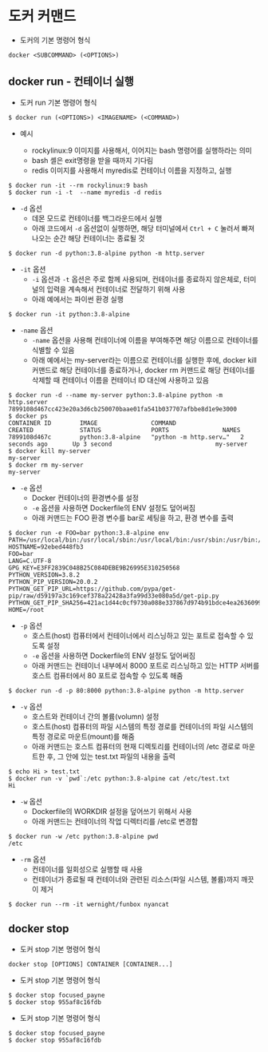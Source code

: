 # 도커 커맨드

* 도커의 기본 명령어 형식
```
docker <SUBCOMMAND> (<OPTIONS>)
```

##  docker run - 컨테이너 실행

* 도커 run 기본 명령어 형식
```
$ docker run (<OPTIONS>) <IMAGENAME> (<COMMAND>)
```

* 예시

  * rockylinux:9 이미지를 사용해서, 이어지는 bash 명령어를 실행하라는 의미
  * bash 셸은 exit명령을 받을 때까지 기다림
  * redis 이미지를 사용해서 myredis로 컨테이너 이름을 지정하고, 실행

```
$ docker run -it --rm rockylinux:9 bash
$ docker run -i -t  --name myredis -d redis
```

* ```-d``` 옵션
  * 데몬 모드로 컨테이너를 백그라운드에서 실행
  * 아래 코드에서 ```-d``` 옵션없이 실행하면, 해당 터미널에서 ```Ctrl + C``` 눌러서 빠져나오는 순간 해당 컨테이너는 종료될 것
```
$ docker run -d python:3.8-alpine python -m http.server
```

* ```-it``` 옵션
  * ```-i``` 옵션과 ```-t``` 옵션은 주로 함께 사용되며, 컨테이너를 종료하지 않은체로, 터미널의 입력을 계속해서 컨테이너로 전달하기 위해 사용
  * 아래 예에서는 파이썬 환경 실행
```
$ docker run -it python:3.8-alpine
```

* ```-name``` 옵션
  * ```-name``` 옵션을 사용해 컨테이너에 이름을 부여해주면 해당 이름으로 컨테이너를 식별할 수 있음
  * 아래 예에서는 my-server라는 이름으로 컨테이너를 실행한 후에, docker kill 커맨드로 해당 컨테이너를 종료하거나, docker rm 커맨드로 해당 컨테이너를 삭제할 때 컨테이너 이름을 컨테이너 ID 대신에 사용하고 있음
```
$ docker run -d --name my-server python:3.8-alpine python -m http.server
7899108d467cc423e20a3d6cb250070baae01fa541b037707afbbe8d1e9e3000
$ docker ps
CONTAINER ID        IMAGE               COMMAND                  CREATED             STATUS              PORTS               NAMES
7899108d467c        python:3.8-alpine   "python -m http.serv…"   2 seconds ago       Up 3 second                             my-server
$ docker kill my-server
my-server
$ docker rm my-server
my-server
```

* ```-e``` 옵션
  * Docker 컨테이너의 환경변수를 설정
  * ```-e``` 옵션을 사용하면 Dockerfile의 ENV 설정도 덮어써짐
  * 아래 커맨드는 FOO 환경 변수를 bar로 세팅을 하고, 환경 변수를 출력

```
$ docker run -e FOO=bar python:3.8-alpine env
PATH=/usr/local/bin:/usr/local/sbin:/usr/local/bin:/usr/sbin:/usr/bin:/sbin:/bin
HOSTNAME=92ebed448fb3
FOO=bar
LANG=C.UTF-8
GPG_KEY=E3FF2839C048B25C084DEBE9B26995E310250568
PYTHON_VERSION=3.8.2
PYTHON_PIP_VERSION=20.0.2
PYTHON_GET_PIP_URL=https://github.com/pypa/get-pip/raw/d59197a3c169cef378a22428a3fa99d33e080a5d/get-pip.py
PYTHON_GET_PIP_SHA256=421ac1d44c0cf9730a088e337867d974b91bdce4ea2636099275071878cc189e
HOME=/root
```

* ```-p``` 옵션
  * 호스트(host) 컴퓨터에서 컨테이너에서 리스닝하고 있는 포트로 접속할 수 있도록 설정
  * ```-e``` 옵션을 사용하면 Dockerfile의 ENV 설정도 덮어써짐
  * 아래 커맨드는 컨테이너 내부에서 8000 포트로 리스닝하고 있는 HTTP 서버를 호스트 컴퓨터에서 80 포트로 접속할 수 있도록 해줌

```
$ docker run -d -p 80:8000 python:3.8-alpine python -m http.server
```

* ```-v``` 옵션
  * 호스트와 컨테이너 간의 볼륨(volumn) 설정
  * 호스트(host) 컴퓨터의 파일 시스템의 특정 경로를 컨테이너의 파일 시스템의 특정 경로로 마운트(mount)를 해줌
  * 아래 커맨드는 호스트 컴퓨터의 현재 디렉토리를 컨테이너의 /etc 경로로 마운트한 후, 그 안에 있는 test.txt 파일의 내용을 출력

```
$ echo Hi > test.txt
$ docker run -v `pwd`:/etc python:3.8-alpine cat /etc/test.txt
Hi
```

* ```-w``` 옵션
  * Dockerfile의 WORKDIR 설정을 덮어쓰기 위해서 사용
  * 아래 커맨드는 컨테이너의 작업 디렉터리를 /etc로 변경함

```
$ docker run -w /etc python:3.8-alpine pwd
/etc
```

* ```-rm``` 옵션
  * 컨테이너를 일회성으로 실행할 때 사용
  * 컨테이너가 종료될 때 컨테이너와 관련된 리소스(파일 시스템, 볼륨)까지 깨끗이 제거
```
$ docker run --rm -it wernight/funbox nyancat
```


##  docker stop

* 도커 stop 기본 명령어 형식
```
docker stop [OPTIONS] CONTAINER [CONTAINER...]
```
* 도커 stop 기본 명령어 형식

```
$ docker stop focused_payne
$ docker stop 955af8c16fdb
```

* 도커 stop 기본 명령어 형식

```
$ docker stop focused_payne
$ docker stop 955af8c16fdb
```